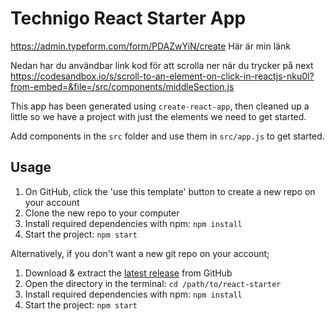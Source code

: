 # Technigo React Starter App

https://admin.typeform.com/form/PDAZwYiN/create Här är min länk

Nedan har du användbar link kod för att scrolla ner när du trycker på next
https://codesandbox.io/s/scroll-to-an-element-on-click-in-reactjs-nku0l?from-embed=&file=/src/components/middleSection.js

This app has been generated using `create-react-app`, then cleaned up a little so we have a project with just the elements we need to get started.

Add components in the `src` folder and use them in `src/app.js` to get started.

## Usage

1. On GitHub, click the 'use this template' button to create a new repo on your account
1. Clone the new repo to your computer
1. Install required dependencies with npm: `npm install`
1. Start the project: `npm start`

Alternatively, if you don't want a new git repo on your account;

1. Download & extract the [latest release](https://github.com/Technigo/react-starter/releases/latest) from GitHub
1. Open the directory in the terminal: `cd /path/to/react-starter`
1. Install required dependencies with npm: `npm install`
1. Start the project: `npm start`
